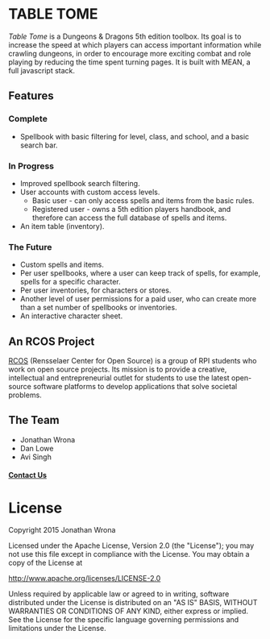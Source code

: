 # TABLE TOME

<em>Table Tome</em> is a Dungeons &amp; Dragons 5th edition toolbox.
Its goal is to increase the speed at which players can access
important information while crawling dungeons, in order to encourage
more exciting combat and role playing by reducing the time spent
turning pages. It is built with MEAN, a full javascript stack.


## Features

### Complete
* Spellbook with basic filtering for level, class, and school, and
a basic search bar.

### In Progress
* Improved spellbook search filtering.
* User accounts with custom access levels.
  * Basic user - can only access spells and items from the basic rules.
  * Registered user - owns a 5th edition players handbook, and
  therefore can access the full database of spells and items.
* An item table (inventory).

### The Future
* Custom spells and items.
* Per user spellbooks, where a user can keep track of spells, for
example, spells for a specific character.
* Per user inventories, for characters or stores.
* Another level of user permissions for a paid user, who can create
more than a set number of spellbooks or inventories.
* An interactive character sheet.


## An RCOS Project

[RCOS](http://rcos.rpi.edu/) (Rensselaer Center for Open Source) is a
group of RPI students who work on open source projects. Its mission is
to provide a creative, intellectual and entrepreneurial outlet for
students to use the latest open-source software platforms to develop
applications that solve societal problems.


## The Team

* Jonathan Wrona
* Dan Lowe
* Avi Singh

#### [Contact Us](mailto:jonwrona@gmail.com)


# License

Copyright 2015 Jonathan Wrona

Licensed under the Apache License, Version 2.0 (the "License");
you may not use this file except in compliance with the License.
You may obtain a copy of the License at

http://www.apache.org/licenses/LICENSE-2.0

Unless required by applicable law or agreed to in writing, software
distributed under the License is distributed on an "AS IS" BASIS,
WITHOUT WARRANTIES OR CONDITIONS OF ANY KIND, either express or implied.
See the License for the specific language governing permissions and
limitations under the License.
